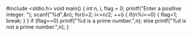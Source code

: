 #include <stdio.h>
void main()
{
    int n, i, flag = 0;
    printf("Enter a positive integer: ");
    scanf("%d",&n);
   for(i=2; i<=n/2; ++i)
    {
        if(n%i==0)
        {
            flag=1;
            break;
        }
    }
    if (flag==0)
        printf("%d is a prime number.",n);
    else
        printf("%d is not a prime number.",n);
    }
